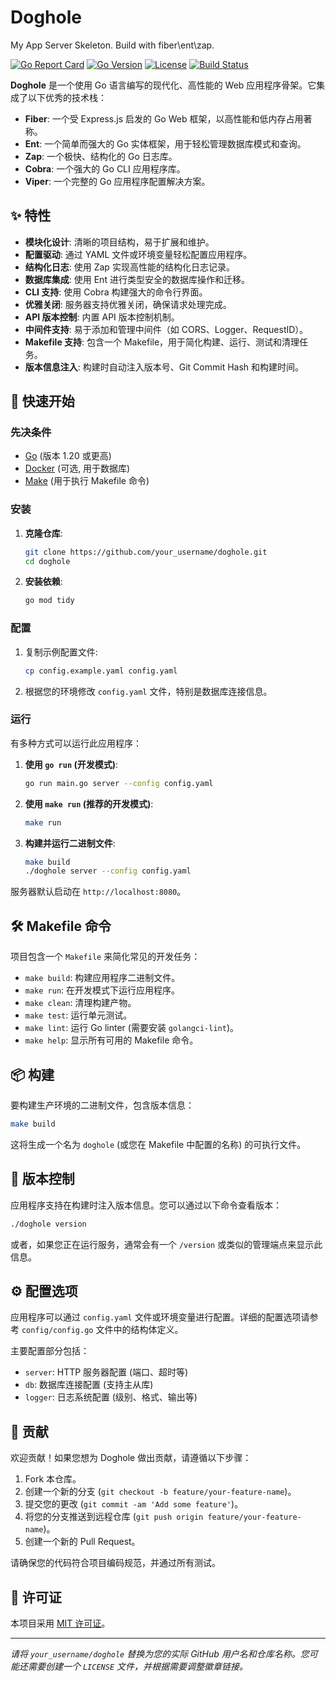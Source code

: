 # Doghole

My App Server Skeleton. Build with fiber\ent\zap.

[![Go Report Card](https://goreportcard.com/badge/github.com/uptutu/doghole)](https://goreportcard.com/report/github.com/uptutu/doghole)
[![Go Version](https://img.shields.io/github/go-mod/go-version/uptutu/doghole)](https://golang.org/)
[![License](https://img.shields.io/github/license/uptutu/doghole)](LICENSE)
[![Build Status](https://img.shields.io/github/actions/workflow/status/uptutu/doghole/go.yml?branch=main)](https://github.com/uptutu/doghole/actions)

**Doghole** 是一个使用 Go 语言编写的现代化、高性能的 Web 应用程序骨架。它集成了以下优秀的技术栈：

- **Fiber**: 一个受 Express.js 启发的 Go Web 框架，以高性能和低内存占用著称。
- **Ent**: 一个简单而强大的 Go 实体框架，用于轻松管理数据库模式和查询。
- **Zap**: 一个极快、结构化的 Go 日志库。
- **Cobra**: 一个强大的 Go CLI 应用程序库。
- **Viper**: 一个完整的 Go 应用程序配置解决方案。

## ✨ 特性

- **模块化设计**: 清晰的项目结构，易于扩展和维护。
- **配置驱动**: 通过 YAML 文件或环境变量轻松配置应用程序。
- **结构化日志**: 使用 Zap 实现高性能的结构化日志记录。
- **数据库集成**: 使用 Ent 进行类型安全的数据库操作和迁移。
- **CLI 支持**: 使用 Cobra 构建强大的命令行界面。
- **优雅关闭**: 服务器支持优雅关闭，确保请求处理完成。
- **API 版本控制**: 内置 API 版本控制机制。
- **中间件支持**: 易于添加和管理中间件（如 CORS、Logger、RequestID）。
- **Makefile 支持**: 包含一个 Makefile，用于简化构建、运行、测试和清理任务。
- **版本信息注入**: 构建时自动注入版本号、Git Commit Hash 和构建时间。

## 🚀 快速开始

### 先决条件

- [Go](https://golang.org/dl/) (版本 1.20 或更高)
- [Docker](https://www.docker.com/get-started) (可选, 用于数据库)
- [Make](https://www.gnu.org/software/make/) (用于执行 Makefile 命令)

### 安装

1.  **克隆仓库**:
    ```bash
    git clone https://github.com/your_username/doghole.git
    cd doghole
    ```

2.  **安装依赖**:
    ```bash
    go mod tidy
    ```

### 配置

1.  复制示例配置文件:
    ```bash
    cp config.example.yaml config.yaml
    ```
2.  根据您的环境修改 `config.yaml` 文件，特别是数据库连接信息。

### 运行

有多种方式可以运行此应用程序：

1.  **使用 `go run` (开发模式)**:
    ```bash
    go run main.go server --config config.yaml
    ```

2.  **使用 `make run` (推荐的开发模式)**:
    ```bash
    make run
    ```

3.  **构建并运行二进制文件**:
    ```bash
    make build
    ./doghole server --config config.yaml
    ```

服务器默认启动在 `http://localhost:8080`。

## 🛠️ Makefile 命令

项目包含一个 `Makefile` 来简化常见的开发任务：

-   `make build`: 构建应用程序二进制文件。
-   `make run`: 在开发模式下运行应用程序。
-   `make clean`: 清理构建产物。
-   `make test`: 运行单元测试。
-   `make lint`: 运行 Go linter (需要安装 `golangci-lint`)。
-   `make help`: 显示所有可用的 Makefile 命令。

## 📦 构建

要构建生产环境的二进制文件，包含版本信息：

```bash
make build
```

这将生成一个名为 `doghole` (或您在 Makefile 中配置的名称) 的可执行文件。

## 📝 版本控制

应用程序支持在构建时注入版本信息。您可以通过以下命令查看版本：

```bash
./doghole version
```

或者，如果您正在运行服务，通常会有一个 `/version` 或类似的管理端点来显示此信息。

## ⚙️ 配置选项

应用程序可以通过 `config.yaml` 文件或环境变量进行配置。详细的配置选项请参考 `config/config.go` 文件中的结构体定义。

主要配置部分包括：

-   `server`: HTTP 服务器配置 (端口、超时等)
-   `db`: 数据库连接配置 (支持主从库)
-   `logger`: 日志系统配置 (级别、格式、输出等)

## 🤝 贡献

欢迎贡献！如果您想为 Doghole 做出贡献，请遵循以下步骤：

1.  Fork 本仓库。
2.  创建一个新的分支 (`git checkout -b feature/your-feature-name`)。
3.  提交您的更改 (`git commit -am 'Add some feature'`)。
4.  将您的分支推送到远程仓库 (`git push origin feature/your-feature-name`)。
5.  创建一个新的 Pull Request。

请确保您的代码符合项目编码规范，并通过所有测试。

## 📄 许可证

本项目采用 [MIT 许可证](LICENSE)。

---

_请将 `your_username/doghole` 替换为您的实际 GitHub 用户名和仓库名称。您可能还需要创建一个 `LICENSE` 文件，并根据需要调整徽章链接。_

